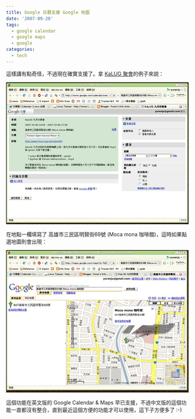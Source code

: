 ```yaml
---
title: Google 日曆支援 Google 地圖
date: '2007-09-28'
tags:
  - google calendar
  - google maps
  - google
categories:
  - tech
---
```

這樣講有點奇怪，不過現在確實支援了。拿 [KaLUG 聚會](http://www.linux.org.tw/node/1)的例子來說：  
  
[![Google 日曆與地圖整合](images/0.jpg)](http://www.flickr.com/photos/yurenju/1450928391/ "相片分享")  
  
在地點一欄填寫了 高雄市三民區明賢街69號 (Moca mona 咖啡館)，這時如果點選地圖則會出現：  
  
[![Google 日曆與地圖整合](images/1.jpg)](http://www.flickr.com/photos/yurenju/1450928187/ "相片分享")  
  
這個功能在英文版的 Google Calendar & Maps 早已支援，不過中文版的這個功能一直都沒有整合，直到最近這個方便的功能才可以使用，這下子方便多了 :-)